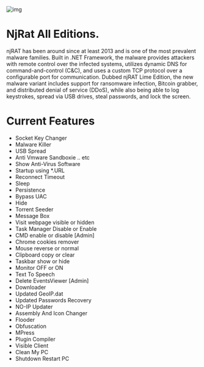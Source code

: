 ![img](./*.png)

# NjRat All Editions.
njRAT has been around since at least 2013 and is one of the most prevalent malware families. Built in .NET Framework, the malware provides attackers with remote control over the infected systems, utilizes dynamic DNS for command-and-control (C&amp;C), and uses a custom TCP protocol over a configurable port for communication. Dubbed njRAT Lime Edition, the new malware variant includes support for ransomware infection, Bitcoin grabber, and distributed denial of service (DDoS), while also being able to log keystrokes, spread via USB drives, steal passwords, and lock the screen.


# Current Features
* Socket Key Changer
* Malware Killer
* USB Spread
* Anti Vmware Sandboxie .. etc
* Show Anti-Virus Software
* Startup using *.URL
* Reconnect Timeout
* Sleep
* Persistence
* Bypass UAC
* Hide
* Torrent Seeder
* Message Box
* Visit webpage visible or hidden
* Task Manager Disable or Enable
* CMD enable or disable [Admin]
* Chrome cookies remover
* Mouse reverse or normal
* Clipboard copy or clear
* Taskbar show or hide
* Monitor OFF or ON
* Text To Speech
* Delete EventsViewer [Admin]
* Downloader
* Updated GeoIP.dat
* Updated Passwords Recovery
* NO-IP Updater
* Assembly And Icon Changer
* Flooder
* Obfuscation
* MPress
* Plugin Compiler
* Visible Client
* Clean My PC
* Shutdown Restart PC
